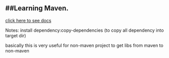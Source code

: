 ##Learning Maven.
--------------------

<a href="README.pdf"> click here to see docs</a>



Notes: install dependency:copy-dependencies (to copy all dependency into target dir)
 
basically this is very useful for non-maven project to get libs from maven to non-maven

